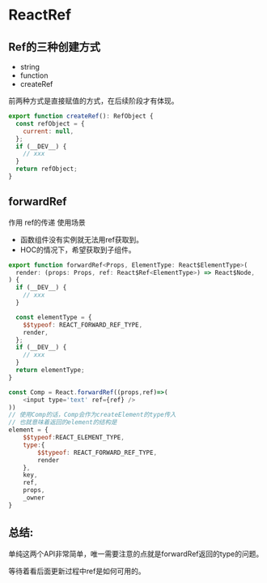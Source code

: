 # ReactRef
## Ref的三种创建方式
- string
- function
- createRef

前两种方式是直接赋值的方式，在后续阶段才有体现。
```js
export function createRef(): RefObject {
  const refObject = {
    current: null,
  };
  if (__DEV__) {
    // xxx
  }
  return refObject;
}
```

## forwardRef
作用 ref的传递
使用场景 
- 函数组件没有实例就无法用ref获取到。
- HOC的情况下，希望获取到子组件。
```js
export function forwardRef<Props, ElementType: React$ElementType>(
  render: (props: Props, ref: React$Ref<ElementType>) => React$Node,
) {
  if (__DEV__) {
    // xxx
  }

  const elementType = {
    $$typeof: REACT_FORWARD_REF_TYPE,
    render,
  };
  if (__DEV__) {
    // xxx
  }
  return elementType;
}
```
```js
const Comp = React.forwardRef((props,ref)=>(
    <input type='text' ref={ref} />
))
// 使用Comp的话，Comp会作为createElement的type传入
// 也就意味着返回的element的结构是
element = {
    $$typeof:REACT_ELEMENT_TYPE,
    type:{
        $$typeof: REACT_FORWARD_REF_TYPE,
        render
    },
    key,
    ref,
    props,
    _owner
}
```

## 总结:
单纯这两个API非常简单，唯一需要注意的点就是forwardRef返回的type的问题。

等待着看后面更新过程中ref是如何可用的。
